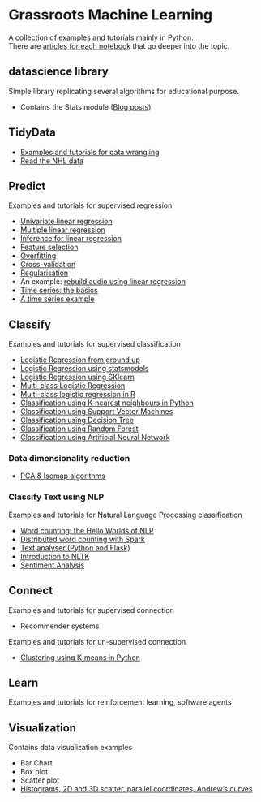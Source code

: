 # Grassroots Machine Learning
A collection of examples and tutorials mainly in Python.  
There are [articles for each notebook](https://mashimo.wordpress.com/applied-machine-learning/) that go deeper into the topic.

## datascience library
Simple library replicating several algorithms for educational purpose.  
* Contains the Stats module ([Blog posts](https://wordpress.com/page/mashimo.wordpress.com/1603))

## TidyData
* [Examples and tutorials for data wrangling](http://mashimo.github.io/TidyData-Tutorial/)
* [Read the NHL data](https://gist.github.com/Mashimo/11dd439d1546319e60601474fb0da0e7)

## Predict
Examples and tutorials for supervised regression
* [Univariate linear regression](01-Regression/LinearRegression.ipynb)
* [Multiple linear regression](01-Regression/moneyball.ipynb)
* [Inference for linear regression](01-Regression/LRinference.ipynb)
* [Feature selection](https://github.com/Mashimo/datascience/blob/master/01-Regression/LRfeatures.ipynb)
* [Overfitting](https://github.com/Mashimo/datascience/blob/master/01-Regression/overfit.ipynb)
* [Cross-validation](https://github.com/Mashimo/datascience/blob/master/01-Regression/CV.ipynb)
* [Regularisation](https://github.com/Mashimo/datascience/blob/master/01-Regression/Regularisation.ipynb)
* An example: [rebuild audio using linear regression](https://github.com/Mashimo/datascience/blob/master/01-Regression/LRaudio.ipynb)
*  [Time series: the basics](https://github.com/Mashimo/datascience/blob/master/01-Regression/timeSeriesBasic.ipynb)
* [A time series example](https://github.com/Mashimo/datascience/blob/master/01-Regression/dairy-time-forecast.ipynb)

## Classify
Examples and tutorials for supervised classification
* [Logistic Regression from ground up](https://github.com/Mashimo/datascience/blob/master/01-Regression/LogisticRegression.ipynb)
* [Logistic Regression using statsmodels](https://github.com/Mashimo/datascience/blob/master/01-Regression/LogisticRegressionSM.ipynb)
* [Logistic Regression using SKlearn](https://github.com/Mashimo/datascience/blob/master/01-Regression/LogisticRegressionSKL.ipynb)
* [Multi-class Logistic Regression](https://github.com/Mashimo/datascience/blob/master/01-Regression/multipleLogRegSky.ipynb)
* [Multi-class logistic regression in R](http://mashimo.github.io/JHU-predict-class-wle/)
* [Classification using K-nearest neighbours in Python](02-Classification/knn.ipynb)
* [Classification using Support Vector Machines](https://gist.github.com/Mashimo/e8d8c268178037149096e42a001d23c9)
* [Classification using Decision Tree](02-Classification/trees.ipynb)
* [Classification using Random Forest](02-Classification/forest.ipynb)
* [Classification using Artificial Neural Network](02-Classification/catNoCat.ipynb)

### Data dimensionality reduction
* [PCA & Isomap algorithms](02-Classification/isomap-pca.ipynb)

### Classify Text using NLP
Examples and tutorials for Natural Language Processing classification
* [Word counting: the Hello Worlds of NLP](03-NLP/helloworld-nlp.ipynb)
* [Distributed word counting with Spark](03-NLP/word_count_dataframe.ipynb)
* [Text analyser (Python and Flask)](https://github.com/Mashimo/NLP3o)
* [Introduction to NLTK](03-NLP/introNLTK.ipynb)
* [Sentiment Analysis](02-Classification/tweets.ipynb)



## Connect
Examples and tutorials for supervised connection
* Recommender systems

Examples and tutorials for un-supervised connection
* [Clustering using K-means in Python](https://gist.github.com/Mashimo/39436d4c94d5827e81a18b286b832b4c)

## Learn
Examples and tutorials for reinforcement learning, software agents


## Visualization
Contains data visualization examples
* Bar Chart
* Box plot
* Scatter plot
* [Histograms, 2D and 3D scatter, parallel coordinates, Andrew’s curves](https://gist.github.com/Mashimo/d8bfb68c7582bc81b293d6ad7caec3ef)

